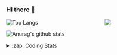 ### Hi there 👋

<!--
**tao8687/tao8687** is a ✨ _special_ ✨ repository because its `README.md` (this file) appears on your GitHub profile.

Here are some ideas to get you started:

- 🔭 I’m currently working on ...
- 🌱 I’m currently learning ...
- 👯 I’m looking to collaborate on ...
- 🤔 I’m looking for help with ...
- 💬 Ask me about ...
- 📫 How to reach me: ...
- 😄 Pronouns: ...
- ⚡ Fun fact: ...
-->

<img align='right' src="https://media.giphy.com/media/M9gbBd9nbDrOTu1Mqx/giphy.gif" width="240">

  
![Top Langs](https://github-readme-stats.vercel.app/api/top-langs/?username=tao8687&layout=compact&title_color=23238E&text_color=A67D3D)

![Anurag's github stats](https://github-readme-stats.vercel.app/api?username=tao8687&show_icons=true&&text_color=A67D3D&title_color=23238E&show_icons=false&count_private=true&hide=stars)

<details>
  <summary>:zap: Coding Stats</summary>
  <br>
    
<!--START_SECTION:waka-->
![Code Time](http://img.shields.io/badge/Code%20Time-2%2C046%20hrs%203%20mins-blue)

![Profile Views](http://img.shields.io/badge/Profile%20Views-2-blue)

**🐱 My GitHub Data** 

> 📦 1.5 MB Used in GitHub's Storage 
 > 
> 🚫 Not Opted to Hire
 > 
> 📜 63 Public Repositories 
 > 
> 🔑 24 Private Repositories 
 > 
**I'm an Early 🐤** 

```text
🌞 Morning                1771 commits        ██████████████████████░░░   89.26 % 
🌆 Daytime                90 commits          █░░░░░░░░░░░░░░░░░░░░░░░░   04.54 % 
🌃 Evening                119 commits         ██░░░░░░░░░░░░░░░░░░░░░░░   06.00 % 
🌙 Night                  4 commits           ░░░░░░░░░░░░░░░░░░░░░░░░░   00.20 % 
```
📅 **I'm Most Productive on Wednesday** 

```text
Monday                   285 commits         ████░░░░░░░░░░░░░░░░░░░░░   14.36 % 
Tuesday                  271 commits         ███░░░░░░░░░░░░░░░░░░░░░░   13.66 % 
Wednesday                341 commits         ████░░░░░░░░░░░░░░░░░░░░░   17.19 % 
Thursday                 265 commits         ███░░░░░░░░░░░░░░░░░░░░░░   13.36 % 
Friday                   281 commits         ████░░░░░░░░░░░░░░░░░░░░░   14.16 % 
Saturday                 275 commits         ███░░░░░░░░░░░░░░░░░░░░░░   13.86 % 
Sunday                   266 commits         ███░░░░░░░░░░░░░░░░░░░░░░   13.41 % 
```


📊 **This Week I Spent My Time On** 

```text
🕑︎ Time Zone: Asia/Shanghai

💬 Programming Languages: 
C                        6 hrs 58 mins       ██████████░░░░░░░░░░░░░░░   38.19 % 
CMake                    3 hrs 46 mins       █████░░░░░░░░░░░░░░░░░░░░   20.68 % 
Makefile                 3 hrs 40 mins       █████░░░░░░░░░░░░░░░░░░░░   20.11 % 
XML                      1 hr                █░░░░░░░░░░░░░░░░░░░░░░░░   05.52 % 
Markdown                 57 mins             █░░░░░░░░░░░░░░░░░░░░░░░░   05.24 % 

🔥 Editors: 
Cursor                   16 hrs 58 mins      ███████████████████████░░   92.81 % 
VS Code                  1 hr 18 mins        ██░░░░░░░░░░░░░░░░░░░░░░░   07.19 % 

🐱‍💻 Projects: 
STM32F4-FreeRTOS         8 hrs 7 mins        ███████████░░░░░░░░░░░░░░   44.45 % 
R20                      5 hrs 30 mins       ████████░░░░░░░░░░░░░░░░░   30.17 % 
OpenCTR_H60V32_R20_1024_V1 hr 45 mins        ██░░░░░░░░░░░░░░░░░░░░░░░   09.63 % 
mode_control_server      48 mins             █░░░░░░░░░░░░░░░░░░░░░░░░   04.38 % 
BGC32                    41 mins             █░░░░░░░░░░░░░░░░░░░░░░░░   03.75 % 

💻 Operating System: 
Linux                    18 hrs 16 mins      █████████████████████████   100.00 % 
```

**I Mostly Code in C++** 

```text
C++                      11 repos            ████████░░░░░░░░░░░░░░░░░   33.33 % 
Python                   8 repos             ██████░░░░░░░░░░░░░░░░░░░   24.24 % 
JavaScript               2 repos             ██░░░░░░░░░░░░░░░░░░░░░░░   06.06 % 
Batchfile                1 repo              █░░░░░░░░░░░░░░░░░░░░░░░░   03.03 % 
HTML                     1 repo              █░░░░░░░░░░░░░░░░░░░░░░░░   03.03 % 
```



**Timeline**

![Lines of Code chart](https://raw.githubusercontent.com/tao8687/tao8687/master/assets/bar_graph.png)


 Last Updated on 17/06/2025 01:59:02 UTC
<!--END_SECTION:waka-->
</details>
